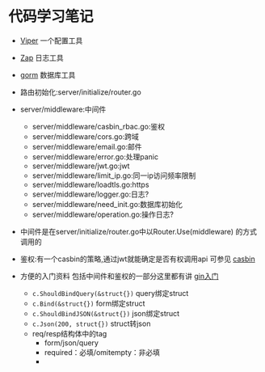 # 代码学习笔记

- [Viper](https://github.com/spf13/viper) 一个配置工具
- [Zap](https://github.com/uber-go/zap) 日志工具
- [gorm](https://gorm.io/gorm) 数据库工具


- 路由初始化:server/initialize/router.go
- server/middleware:中间件
  - server/middleware/casbin_rbac.go:鉴权
  - server/middleware/cors.go:跨域
  - server/middleware/email.go:邮件
  - server/middleware/error.go:处理panic
  - server/middleware/jwt.go:jwt
  - server/middleware/limit_ip.go:同一ip访问频率限制
  - server/middleware/loadtls.go:https
  - server/middleware/logger.go:日志?
  - server/middleware/need_init.go:数据库初始化
  - server/middleware/operation.go:操作日志?
- 中间件是在server/initialize/router.go中以Router.Use(middleware) 的方式调用的
- 鉴权:有一个casbin的策略,通过jwt就能确定是否有权调用api 可参见 [casbin](https://blog.csdn.net/weixin_51991615/article/details/123696937)


- 方便的入门资料 包括中间件和鉴权的一部分这里都有讲 [gin入门](https://blog.csdn.net/abcnull/article/details/122806028)
  - ```c.ShouldBindQuery(&struct{})``` query绑定struct
  - ```c.Bind(&struct{})``` form绑定struct
  - ```c.ShouldBindJSON(&struct{})``` json绑定struct
  - ```c.Json(200, struct{})``` struct转json
  - req/resp结构体中的tag
    - form/json/query
    - required：必填/omitempty：非必填
    - 